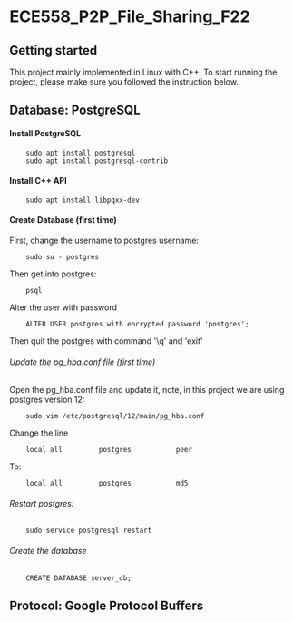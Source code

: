 # ECE558_P2P_File_Sharing_F22

## Getting started

This project mainly implemented in Linux with C++. To start running the project, please make sure you followed the instruction below.

## Database: PostgreSQL

#### Install PostgreSQL 

        sudo apt install postgresql
        sudo apt install postgresql-contrib

#### Install C++ API 

        sudo apt install libpqxx-dev

#### Create Database (first time)

First, change the username to postgres username:

        sudo su - postgres

Then get into postgres:

        psql

Alter the user with password

        ALTER USER postgres with encrypted password 'postgres';

Then quit the postgres with command '\q' and 'exit'

###### Update the pg_hba.conf file (first time)

Open the pg_hba.conf file and update it, note, in this project we are using postgres version 12:

        sudo vim /etc/postgresql/12/main/pg_hba.conf

Change the line 

        local all         postgres           peer

To:
    
        local all         postgres           md5

###### Restart postgres: 

        sudo service postgresql restart

###### Create the database 

        CREATE DATABASE server_db;

## Protocol: Google Protocol Buffers